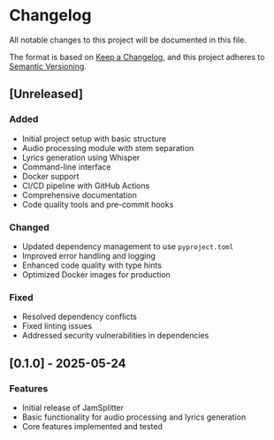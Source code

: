 # Changelog

All notable changes to this project will be documented in this file.

The format is based on [Keep a Changelog](https://keepachangelog.com/en/1.0.0/),
and this project adheres to [Semantic Versioning](https://semver.org/spec/v2.0.0.html).

## [Unreleased]

### Added

- Initial project setup with basic structure
- Audio processing module with stem separation
- Lyrics generation using Whisper
- Command-line interface
- Docker support
- CI/CD pipeline with GitHub Actions
- Comprehensive documentation
- Code quality tools and pre-commit hooks

### Changed

- Updated dependency management to use `pyproject.toml`
- Improved error handling and logging
- Enhanced code quality with type hints
- Optimized Docker images for production

### Fixed

- Resolved dependency conflicts
- Fixed linting issues
- Addressed security vulnerabilities in dependencies

## [0.1.0] - 2025-05-24

### Features

- Initial release of JamSplitter
- Basic functionality for audio processing and lyrics generation
- Core features implemented and tested
